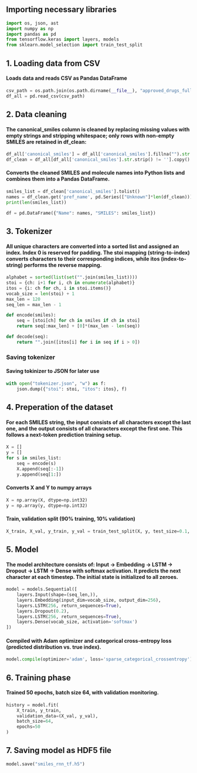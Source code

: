 ## Importing necessary libraries
```python
import os, json, ast
import numpy as np
import pandas as pd
from tensorflow.keras import layers, models
from sklearn.model_selection import train_test_split
```

## 1. Loading data from CSV
#### Loads data and reads CSV as Pandas DataFrame
```python
csv_path = os.path.join(os.path.dirname(__file__), "approved_drugs_full.csv")
df_all = pd.read_csv(csv_path)
```

## 2. Data cleaning
#### The canonical_smiles column is cleaned by replacing missing values with empty strings and stripping whitespace; only rows with non-empty SMILES are retained in df_clean:
```python
df_all['canonical_smiles'] = df_all['canonical_smiles'].fillna("").str.strip() # Removes 
df_clean = df_all[df_all['canonical_smiles'].str.strip() != ''].copy()
```
#### Converts the cleaned SMILES and molecule names into Python lists and combines them into a Pandas DataFrame.
```python
smiles_list = df_clean['canonical_smiles'].tolist()
names = df_clean.get('pref_name', pd.Series(["Unknown"]*len(df_clean))).fillna("Unknown").tolist()
print(len(smiles_list))

df = pd.DataFrame({"Name": names, "SMILES": smiles_list})
```

## 3. Tokenizer
#### All unique characters are converted into a sorted list and assigned an index. Index 0 is reserved for padding. The stoi mapping (string-to-index) converts characters to their corresponding indices, while itos (index-to-string) performs the reverse mapping.
```python
alphabet = sorted(list(set("".join(smiles_list))))
stoi = {ch: i+1 for i, ch in enumerate(alphabet)} 
itos = {i: ch for ch, i in stoi.items()}
vocab_size = len(stoi) + 1
max_len = 120
seq_len = max_len - 1

def encode(smiles):
    seq = [stoi[ch] for ch in smiles if ch in stoi]
    return seq[:max_len] + [0]*(max_len - len(seq))

def decode(seq):
    return "".join([itos[i] for i in seq if i > 0])
```

### Saving tokenizer
#### Saving tokinizer to JSON for later use
```python
with open("tokenizer.json", "w") as f:
    json.dump({"stoi": stoi, "itos": itos}, f)
```

## 4. Preperation of the dataset
#### For each SMILES string, the input consists of all characters except the last one, and the output consists of all characters except the first one. This follows a next-token prediction training setup.
```python
X = []
y = []
for s in smiles_list:
    seq = encode(s)
    X.append(seq[:-1])
    y.append(seq[1:])
```

#### Converts X and Y to numpy arrays
```python
X = np.array(X, dtype=np.int32)
y = np.array(y, dtype=np.int32)
```

#### Train, validation split (90% training, 10% validation)
```python
X_train, X_val, y_train, y_val = train_test_split(X, y, test_size=0.1, random_state=42)
```

## 5. Model
#### The model architecture consists of: Input → Embedding → LSTM → Dropout → LSTM → Dense with softmax activation. It predicts the next character at each timestep. The initial state is initialized to all zeroes.
```python
model = models.Sequential([
    layers.Input(shape=(seq_len,)),
    layers.Embedding(input_dim=vocab_size, output_dim=256),
    layers.LSTM(256, return_sequences=True),
    layers.Dropout(0.2),
    layers.LSTM(256, return_sequences=True),
    layers.Dense(vocab_size, activation='softmax')
])
```

#### Compiled with Adam optimizer and categorical cross-entropy loss (predicted distribution vs. true index).
```python
model.compile(optimizer='adam', loss='sparse_categorical_crossentropy')
```

## 6. Training phase
#### Trained 50 epochs, batch size 64, with validation monitoring.
```python
history = model.fit(
    X_train, y_train,
    validation_data=(X_val, y_val),
    batch_size=64,
    epochs=50
)
```
## 7. Saving model as HDF5 file
```python
model.save("smiles_rnn_tf.h5")
```
